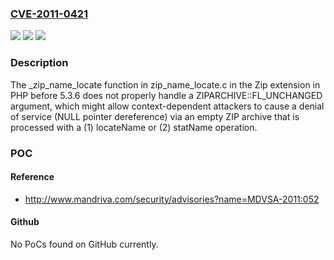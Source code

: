 ### [CVE-2011-0421](https://cve.mitre.org/cgi-bin/cvename.cgi?name=CVE-2011-0421)
![](https://img.shields.io/static/v1?label=Product&message=n%2Fa&color=blue)
![](https://img.shields.io/static/v1?label=Version&message=n%2Fa&color=blue)
![](https://img.shields.io/static/v1?label=Vulnerability&message=n%2Fa&color=brighgreen)

### Description

The _zip_name_locate function in zip_name_locate.c in the Zip extension in PHP before 5.3.6 does not properly handle a ZIPARCHIVE::FL_UNCHANGED argument, which might allow context-dependent attackers to cause a denial of service (NULL pointer dereference) via an empty ZIP archive that is processed with a (1) locateName or (2) statName operation.

### POC

#### Reference
- http://www.mandriva.com/security/advisories?name=MDVSA-2011:052

#### Github
No PoCs found on GitHub currently.

